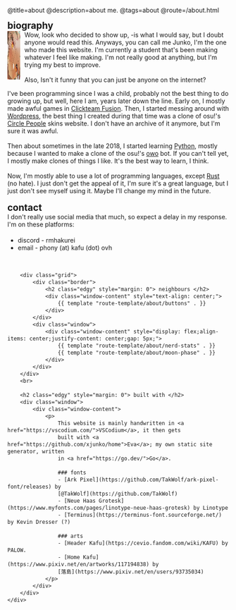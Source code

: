 @title=about
@description=about me.
@tags=about
@route=/about.html

<div class="grid-justify">
    <div>
        <h2 class="edgy" style="margin: 0"> biography </h2>
        <div class="window">
            <div class="window-content" style="display: flex; padding-bottom: 0;">
                <a href="https://www.youtube.com/watch?v=DLkNQgh4Ons" style="margin: 0;padding: 0;">
                    <img style="display: inline" src="static/imgs/about/pfp.png" height="110px" />
                </a>
                <p style="margin-left: 10px; margin-top: 0;">
                    Wow, look who decided to show up, -is what I would say, but I doubt anyone would read this.
                    Anyways, you can call me Junko, I'm the one who made this website. I'm currently a student that's
                    been making
                    whatever I feel like making. I'm not really good at anything, but I'm trying my best to improve.
                    <br> <br>
                    Also, Isn't it funny that you can just be anyone on the internet?
                </p>
            </div>
            <div class="window-content" style="margin: 0">
                I've been programming since I was a child, probably not the best thing to do growing up, but well, here
                I am, years later down the line.
                Early on, I mostly made awful games in <a
                    href="https://www.clickteam.com/clickteam-fusion-2-5">Clickteam Fusion</a>.
                Then, I started messing around with <a href="https://wordpress.com/">Wordpress</a>, the best thing I
                created during that time was a clone of osu!'s <a href="https://circle-people.com/skins/">Circle
                    People</a> skins website.
                I don't have an archive of it anymore, but I'm sure it was awful. <br /> <br />
                Then about sometimes in the late 2018, I started learning <a href="https://www.python.org/">Python</a>,
                mostly because I wanted to make a clone of the osu!'s <a
                    href="https://top.gg/bot/289066747443675143">owo</a> bot.
                If you can't tell yet, I mostly make clones of things I like. It's the best way to learn, I think.
                <br /> <br />
                Now, I'm mostly able to use a lot of programming languages, except <a
                    href="https://www.rust-lang.org/">Rust</a> (no hate). I just don't get the appeal of it, I'm sure
                it's a great language, but I just don't see myself using it. Maybe I'll change my mind in the future.
            </div>
        </div>
        <br>
        <h2 class="edgy" style="margin: 0"> contact </h2>
        <div class="window">
            <div class="window-content">
                I don't really use social media that much, so expect a delay in my response. <br>
                I'm on these platforms:
                <ul class="list-no-space" style="padding-top: 5px;">
                    <li>discord - rmhakurei</li>
                    <li>email - phony (at) kafu (dot) ovh</li>
                </ul>
            </div>
        </div>
        <br>

        <div class="grid">
            <div class="border">
                <h2 class="edgy" style="margin: 0"> neighbours </h2>
                <div class="window-content" style="text-align: center;">
                    {{ template "route-template/about/buttons" . }}
                </div>
            </div>
            <div class="window">
                <div class="window-content" style="display: flex;align-items: center;justify-content: center;gap: 5px;">
                    {{ template "route-template/about/nerd-stats" . }}
                    {{ template "route-template/about/moon-phase" . }}
                </div>
            </div>
        </div>
        <br>

        <h2 class="edgy" style="margin: 0"> built with </h2>
        <div class="window">
            <div class="window-content">
                <p>
                    This website is mainly handwritten in <a href="https://vscodium.com/">VSCodium</a>, it then gets
                    built with <a href="https://github.com/xjunko/home">Eva</a>; my own static site generator, written
                    in <a href="https://go.dev/">Go</a>.

                    ### fonts
                    - [Ark Pixel](https://github.com/TakWolf/ark-pixel-font/releases) by
                    [@TakWolf](https://github.com/TakWolf)
                    - [Neue Haas Grotesk](https://www.myfonts.com/pages/linotype-neue-haas-grotesk) by Linotype
                    - [Terminus](https://terminus-font.sourceforge.net/) by Kevin Dresser (?)

                    ### arts
                    - [Header Kafu](https://cevio.fandom.com/wiki/KAFU) by PALOW.
                    - [Home Kafu](https://www.pixiv.net/en/artworks/117194838) by
                    [落島](https://www.pixiv.net/en/users/93735034)
                </p>
            </div>
        </div>
    </div>
</div>
